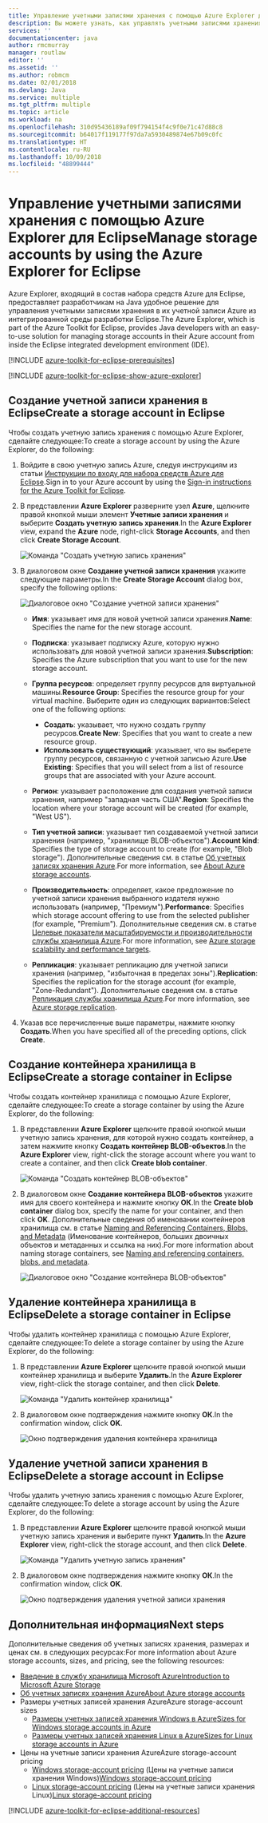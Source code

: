```yaml
---
title: Управление учетными записями хранения с помощью Azure Explorer для Eclipse
description: Вы можете узнать, как управлять учетными записями хранения Azure с помощью Azure Explorer для Eclipse.
services: ''
documentationcenter: java
author: rmcmurray
manager: routlaw
editor: ''
ms.assetid: ''
ms.author: robmcm
ms.date: 02/01/2018
ms.devlang: Java
ms.service: multiple
ms.tgt_pltfrm: multiple
ms.topic: article
ms.workload: na
ms.openlocfilehash: 310d95436189af09f794154f4c9f0e71c47d88c8
ms.sourcegitcommit: b64017f119177f97da7a5930489874e67b09c0fc
ms.translationtype: HT
ms.contentlocale: ru-RU
ms.lasthandoff: 10/09/2018
ms.locfileid: "48899444"
---
```

# <a name="manage-storage-accounts-by-using-the-azure-explorer-for-eclipse"></a><span data-ttu-id="3a8b5-103">Управление учетными записями хранения с помощью Azure Explorer для Eclipse</span><span class="sxs-lookup"><span data-stu-id="3a8b5-103">Manage storage accounts by using the Azure Explorer for Eclipse</span></span>

<span data-ttu-id="3a8b5-104">Azure Explorer, входящий в состав набора средств Azure для Eclipse, предоставляет разработчикам на Java удобное решение для управления учетными записями хранения в их учетной записи Azure из интегрированной среды разработки Eclipse.</span><span class="sxs-lookup"><span data-stu-id="3a8b5-104">The Azure Explorer, which is part of the Azure Toolkit for Eclipse, provides Java developers with an easy-to-use solution for managing storage accounts in their Azure account from inside the Eclipse integrated development environment (IDE).</span></span>

[!INCLUDE [azure-toolkit-for-eclipse-prerequisites](../includes/azure-toolkit-for-eclipse-prerequisites.md)]

[!INCLUDE [azure-toolkit-for-eclipse-show-azure-explorer](../includes/azure-toolkit-for-eclipse-show-azure-explorer.md)]

## <a name="create-a-storage-account-in-eclipse"></a><span data-ttu-id="3a8b5-105">Создание учетной записи хранения в Eclipse</span><span class="sxs-lookup"><span data-stu-id="3a8b5-105">Create a storage account in Eclipse</span></span>

<span data-ttu-id="3a8b5-106">Чтобы создать учетную запись хранения с помощью Azure Explorer, сделайте следующее:</span><span class="sxs-lookup"><span data-stu-id="3a8b5-106">To create a storage account by using the Azure Explorer, do the following:</span></span>

1. <span data-ttu-id="3a8b5-107">Войдите в свою учетную запись Azure, следуя инструкциям из статьи [Инструкции по входу для набора средств Azure для Eclipse](https://docs.microsoft.com/java/azure/eclipse/azure-toolkit-for-eclipse-sign-in-instructions).</span><span class="sxs-lookup"><span data-stu-id="3a8b5-107">Sign in to your Azure account by using the [Sign-in instructions for the Azure Toolkit for Eclipse](https://docs.microsoft.com/java/azure/eclipse/azure-toolkit-for-eclipse-sign-in-instructions).</span></span>

1. <span data-ttu-id="3a8b5-108">В представлении **Azure Explorer** разверните узел **Azure**, щелкните правой кнопкой мыши элемент **Учетные записи хранения** и выберите **Создать учетную запись хранения**.</span><span class="sxs-lookup"><span data-stu-id="3a8b5-108">In the **Azure Explorer** view, expand the **Azure** node, right-click **Storage Accounts**, and then click **Create Storage Account**.</span></span>

   ![Команда "Создать учетную запись хранения"][CS01]

1. <span data-ttu-id="3a8b5-110">В диалоговом окне **Создание учетной записи хранения** укажите следующие параметры.</span><span class="sxs-lookup"><span data-stu-id="3a8b5-110">In the **Create Storage Account** dialog box, specify the following options:</span></span>

   ![Диалоговое окно "Создание учетной записи хранения"][CS02]

   * <span data-ttu-id="3a8b5-112">**Имя**: указывает имя для новой учетной записи хранения.</span><span class="sxs-lookup"><span data-stu-id="3a8b5-112">**Name**: Specifies the name for the new storage account.</span></span>

   * <span data-ttu-id="3a8b5-113">**Подписка**: указывает подписку Azure, которую нужно использовать для новой учетной записи хранения.</span><span class="sxs-lookup"><span data-stu-id="3a8b5-113">**Subscription**: Specifies the Azure subscription that you want to use for the new storage account.</span></span>

   * <span data-ttu-id="3a8b5-114">**Группа ресурсов**: определяет группу ресурсов для виртуальной машины.</span><span class="sxs-lookup"><span data-stu-id="3a8b5-114">**Resource Group**: Specifies the resource group for your virtual machine.</span></span> <span data-ttu-id="3a8b5-115">Выберите один из следующих вариантов:</span><span class="sxs-lookup"><span data-stu-id="3a8b5-115">Select one of the following options:</span></span>
      * <span data-ttu-id="3a8b5-116">**Создать**: указывает, что нужно создать группу ресурсов.</span><span class="sxs-lookup"><span data-stu-id="3a8b5-116">**Create New**: Specifies that you want to create a new resource group.</span></span>
      * <span data-ttu-id="3a8b5-117">**Использовать существующий**: указывает, что вы выберете группу ресурсов, связанную с учетной записью Azure.</span><span class="sxs-lookup"><span data-stu-id="3a8b5-117">**Use Existing**: Specifies that you will select from a list of resource groups that are associated with your Azure account.</span></span>

   * <span data-ttu-id="3a8b5-118">**Регион**: указывает расположение для создания учетной записи хранения, например "западная часть США".</span><span class="sxs-lookup"><span data-stu-id="3a8b5-118">**Region**: Specifies the location where your storage account will be created (for example, "West US").</span></span>

   * <span data-ttu-id="3a8b5-119">**Тип учетной записи**: указывает тип создаваемой учетной записи хранения (например, "хранилище BLOB-объектов").</span><span class="sxs-lookup"><span data-stu-id="3a8b5-119">**Account kind**: Specifies the type of storage account to create (for example, "Blob storage").</span></span> <span data-ttu-id="3a8b5-120">Дополнительные сведения см. в статье [Об учетных записях хранения Azure].</span><span class="sxs-lookup"><span data-stu-id="3a8b5-120">For more information, see [About Azure storage accounts].</span></span>

   * <span data-ttu-id="3a8b5-121">**Производительность**: определяет, какое предложение по учетной записи хранения выбранного издателя нужно использовать (например, "Премиум").</span><span class="sxs-lookup"><span data-stu-id="3a8b5-121">**Performance**: Specifies which storage account offering to use from the selected publisher (for example, "Premium").</span></span> <span data-ttu-id="3a8b5-122">Дополнительные сведения см. в статье [Целевые показатели масштабируемости и производительности службы хранилища Azure].</span><span class="sxs-lookup"><span data-stu-id="3a8b5-122">For more information, see [Azure storage scalability and performance targets].</span></span>

   * <span data-ttu-id="3a8b5-123">**Репликация**: указывает репликацию для учетной записи хранения (например, "избыточная в пределах зоны").</span><span class="sxs-lookup"><span data-stu-id="3a8b5-123">**Replication**: Specifies the replication for the storage account (for example, "Zone-Redundant").</span></span> <span data-ttu-id="3a8b5-124">Дополнительные сведения см. в статье [Репликация службы хранилища Azure].</span><span class="sxs-lookup"><span data-stu-id="3a8b5-124">For more information, see [Azure storage replication].</span></span>

1. <span data-ttu-id="3a8b5-125">Указав все перечисленные выше параметры, нажмите кнопку **Создать**.</span><span class="sxs-lookup"><span data-stu-id="3a8b5-125">When you have specified all of the preceding options, click **Create**.</span></span>

## <a name="create-a-storage-container-in-eclipse"></a><span data-ttu-id="3a8b5-126">Создание контейнера хранилища в Eclipse</span><span class="sxs-lookup"><span data-stu-id="3a8b5-126">Create a storage container in Eclipse</span></span>

<span data-ttu-id="3a8b5-127">Чтобы создать контейнер хранилища с помощью Azure Explorer, сделайте следующее:</span><span class="sxs-lookup"><span data-stu-id="3a8b5-127">To create a storage container by using the Azure Explorer, do the following:</span></span>

1. <span data-ttu-id="3a8b5-128">В представлении **Azure Explorer** щелкните правой кнопкой мыши учетную запись хранения, для которой нужно создать контейнер, а затем нажмите кнопку **Создать контейнер BLOB-объектов**.</span><span class="sxs-lookup"><span data-stu-id="3a8b5-128">In the **Azure Explorer** view, right-click the storage account where you want to create a container, and then click **Create blob container**.</span></span>

   ![Команда "Создать контейнер BLOB-объектов"][CC01]

1. <span data-ttu-id="3a8b5-130">В диалоговом окне **Создание контейнера BLOB-объектов** укажите имя для своего контейнера и нажмите кнопку **ОК**.</span><span class="sxs-lookup"><span data-stu-id="3a8b5-130">In the **Create blob container** dialog box, specify the name for your container, and then click **OK**.</span></span> <span data-ttu-id="3a8b5-131">Дополнительные сведения об именовании контейнеров хранилища см. в статье [Naming and Referencing Containers, Blobs, and Metadata] (Именование контейнеров, больших двоичных объектов и метаданных и ссылка на них).</span><span class="sxs-lookup"><span data-stu-id="3a8b5-131">For more information about naming storage containers, see [Naming and referencing containers, blobs, and metadata].</span></span>

   ![Диалоговое окно "Создание контейнера BLOB-объектов"][CC02]

## <a name="delete-a-storage-container-in-eclipse"></a><span data-ttu-id="3a8b5-133">Удаление контейнера хранилища в Eclipse</span><span class="sxs-lookup"><span data-stu-id="3a8b5-133">Delete a storage container in Eclipse</span></span>

<span data-ttu-id="3a8b5-134">Чтобы удалить контейнер хранилища с помощью Azure Explorer, сделайте следующее:</span><span class="sxs-lookup"><span data-stu-id="3a8b5-134">To delete a storage container by using the Azure Explorer, do the following:</span></span>

1. <span data-ttu-id="3a8b5-135">В представлении **Azure Explorer** щелкните правой кнопкой мыши контейнер хранилища и выберите **Удалить**.</span><span class="sxs-lookup"><span data-stu-id="3a8b5-135">In the **Azure Explorer** view, right-click the storage container, and then click **Delete**.</span></span>

   ![Команда "Удалить контейнер хранилища"][DC01]

1. <span data-ttu-id="3a8b5-137">В диалоговом окне подтверждения нажмите кнопку **ОК**.</span><span class="sxs-lookup"><span data-stu-id="3a8b5-137">In the confirmation window, click **OK**.</span></span>

   ![Окно подтверждения удаления контейнера хранилища][DC02]

## <a name="delete-a-storage-account-in-eclipse"></a><span data-ttu-id="3a8b5-139">Удаление учетной записи хранения в Eclipse</span><span class="sxs-lookup"><span data-stu-id="3a8b5-139">Delete a storage account in Eclipse</span></span>

<span data-ttu-id="3a8b5-140">Чтобы удалить учетную запись хранения с помощью Azure Explorer, сделайте следующее:</span><span class="sxs-lookup"><span data-stu-id="3a8b5-140">To delete a storage account by using the Azure Explorer, do the following:</span></span>

1. <span data-ttu-id="3a8b5-141">В представлении **Azure Explorer** щелкните правой кнопкой мыши учетную запись хранения и выберите пункт **Удалить**.</span><span class="sxs-lookup"><span data-stu-id="3a8b5-141">In the **Azure Explorer** view, right-click the storage account, and then click **Delete**.</span></span>

   ![Команда "Удалить учетную запись хранения"][DS01]

1. <span data-ttu-id="3a8b5-143">В диалоговом окне подтверждения нажмите кнопку **ОК**.</span><span class="sxs-lookup"><span data-stu-id="3a8b5-143">In the confirmation window, click **OK**.</span></span>

   ![Окно подтверждения удаления учетной записи хранения][DS02]

## <a name="next-steps"></a><span data-ttu-id="3a8b5-145">Дополнительная информация</span><span class="sxs-lookup"><span data-stu-id="3a8b5-145">Next steps</span></span>

<span data-ttu-id="3a8b5-146">Дополнительные сведения об учетных записях хранения, размерах и ценах см. в следующих ресурсах:</span><span class="sxs-lookup"><span data-stu-id="3a8b5-146">For more information about Azure storage accounts, sizes, and pricing, see the following resources:</span></span>

* <span data-ttu-id="3a8b5-147">[Введение в службу хранилища Microsoft Azure]</span><span class="sxs-lookup"><span data-stu-id="3a8b5-147">[Introduction to Microsoft Azure Storage]</span></span>
* <span data-ttu-id="3a8b5-148">[Об учетных записях хранения Azure]</span><span class="sxs-lookup"><span data-stu-id="3a8b5-148">[About Azure storage accounts]</span></span>
* <span data-ttu-id="3a8b5-149">Размеры учетных записей хранения Azure</span><span class="sxs-lookup"><span data-stu-id="3a8b5-149">Azure storage-account sizes</span></span>
  * <span data-ttu-id="3a8b5-150">[Размеры учетных записей хранения Windows в Azure]</span><span class="sxs-lookup"><span data-stu-id="3a8b5-150">[Sizes for Windows storage accounts in Azure]</span></span>
  * <span data-ttu-id="3a8b5-151">[Размеры учетных записей хранения Linux в Azure]</span><span class="sxs-lookup"><span data-stu-id="3a8b5-151">[Sizes for Linux storage accounts in Azure]</span></span>
* <span data-ttu-id="3a8b5-152">Цены на учетные записи хранения Azure</span><span class="sxs-lookup"><span data-stu-id="3a8b5-152">Azure storage-account pricing</span></span>
  * <span data-ttu-id="3a8b5-153">[Windows storage-account pricing] (Цены на учетные записи хранения Windows)</span><span class="sxs-lookup"><span data-stu-id="3a8b5-153">[Windows storage-account pricing]</span></span>
  * <span data-ttu-id="3a8b5-154">[Linux storage-account pricing] (Цены на учетные записи хранения Linux)</span><span class="sxs-lookup"><span data-stu-id="3a8b5-154">[Linux storage-account pricing]</span></span>

[!INCLUDE [azure-toolkit-for-eclipse-additional-resources](../includes/azure-toolkit-for-eclipse-additional-resources.md)]

<!-- URL List -->

[Введение в службу хранилища Microsoft Azure]: /azure/storage/storage-introduction
[Introduction to Microsoft Azure Storage]: /azure/storage/storage-introduction
[Об учетных записях хранения Azure]: /azure/storage/storage-create-storage-account
[About Azure storage accounts]: /azure/storage/storage-create-storage-account
[Репликация службы хранилища Azure]: /azure/storage/storage-redundancy
[Azure storage replication]: /azure/storage/storage-redundancy
[Целевые показатели масштабируемости и производительности службы хранилища Azure]: /azure/storage/storage-scalability-targets
[Azure storage scalability and Performance Targets]: /azure/storage/storage-scalability-targets
[Naming and Referencing Containers, Blobs, and Metadata]: http://go.microsoft.com/fwlink/?LinkId=255555 (Именование контейнеров, больших двоичных объектов и метаданных и ссылка на них)
[Naming and referencing containers, blobs, and metadata]: http://go.microsoft.com/fwlink/?LinkId=255555

[Размеры учетных записей хранения Windows в Azure]: /azure/virtual-machines/virtual-machines-windows-sizes
[Sizes for Windows storage accounts in Azure]: /azure/virtual-machines/virtual-machines-windows-sizes
[Размеры учетных записей хранения Linux в Azure]: /azure/virtual-machines/virtual-machines-linux-sizes
[Sizes for Linux storage accounts in Azure]: /azure/virtual-machines/virtual-machines-linux-sizes
[Windows storage-account pricing]: /pricing/details/virtual-machines/windows/ (Цены на учетные записи хранения Windows)
[Linux storage-account pricing]: /pricing/details/virtual-machines/linux/ (Цены на учетные записи хранения Linux)

<!-- IMG List -->

[CS01]: media/azure-toolkit-for-eclipse-managing-storage-accounts-using-azure-explorer/CS01.png
[CS02]: media/azure-toolkit-for-eclipse-managing-storage-accounts-using-azure-explorer/CS02.png
[CC01]: media/azure-toolkit-for-eclipse-managing-storage-accounts-using-azure-explorer/CC01.png
[CC02]: media/azure-toolkit-for-eclipse-managing-storage-accounts-using-azure-explorer/CC02.png

[DS01]: media/azure-toolkit-for-eclipse-managing-storage-accounts-using-azure-explorer/DS01.png
[DS02]: media/azure-toolkit-for-eclipse-managing-storage-accounts-using-azure-explorer/DS02.png
[DC01]: media/azure-toolkit-for-eclipse-managing-storage-accounts-using-azure-explorer/DC01.png
[DC02]: media/azure-toolkit-for-eclipse-managing-storage-accounts-using-azure-explorer/DC02.png
